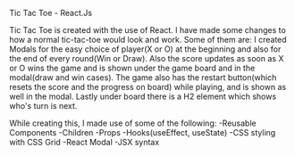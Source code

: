 Tic Tac Toe - React.Js



Tic Tac Toe is created with the use of React. I have made some changes to how a normal tic-tac-toe would look and work. Some of them are: I created Modals for the easy choice of player(X or O) at the beginning and also for the end of every round(Win or Draw). Also the score updates as soon as X or O wins the game and is shown under the game board and in the modal(draw and win cases). The game also has the restart button(which resets the score and the progress on board) while playing, and is shown as well in the modal. Lastly under board there is a H2 element which shows who's turn is next.


While creating this, I made use of some of the following:
-Reusable Components
-Children
-Props
-Hooks(useEffect, useState)
-CSS styling with CSS Grid
-React Modal
-JSX syntax
